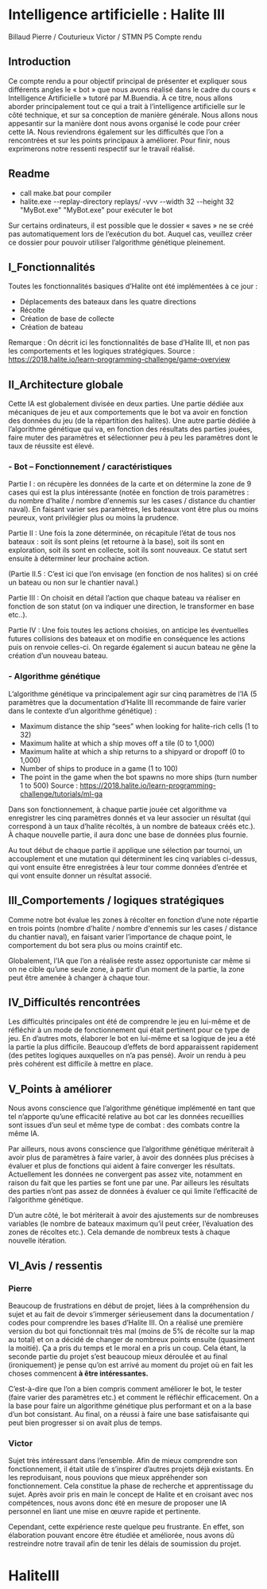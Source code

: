# Intelligence artificielle : Halite III
Billaud Pierre / Couturieux Victor / STMN P5
Compte rendu

## Introduction
Ce compte rendu a pour objectif principal de présenter et expliquer sous différents angles le « bot » que nous avons réalisé dans le cadre du cours « Intelligence Artificielle » tutoré par M.Buendia. À ce titre, nous allons aborder principalement tout ce qui a trait à l’intelligence artificielle sur le côté technique, et sur sa conception de manière générale. Nous allons nous appesantir sur la manière dont nous avons organisé le code pour créer cette IA. Nous reviendrons également sur les difficultés que l’on a rencontrées et sur les points principaux à améliorer. Pour finir, nous exprimerons notre ressenti respectif sur le travail réalisé.

## Readme
* call make.bat pour compiler
* halite.exe --replay-directory replays/ -vvv --width 32 --height 32 "MyBot.exe" "MyBot.exe" pour exécuter le bot

Sur certains ordinateurs, il est possible que le dossier « saves » ne se créé pas automatiquement lors de l’exécution du bot. Auquel cas, veuillez créer ce dossier pour pouvoir utiliser l’algorithme génétique pleinement.

## I_Fonctionnalités
Toutes les fonctionnalités basiques d’Halite ont été implémentées à ce jour :
* Déplacements des bateaux dans les quatre directions
* Récolte
* Création de base de collecte
* Création de bateau

Remarque : On décrit ici les fonctionnalités de base d’Halite III, et non pas les comportements et les logiques stratégiques.
Source : https://2018.halite.io/learn-programming-challenge/game-overview

## II_Architecture globale
Cette IA est globalement divisée en deux parties. Une partie dédiée aux mécaniques de jeu et aux comportements que le bot va avoir en fonction des données du jeu (de la répartition des halites). Une autre partie dédiée à l’algorithme génétique qui va, en fonction des résultats des parties jouées, faire muter des paramètres et sélectionner peu à peu les paramètres dont le taux de réussite est élevé.

### - Bot – Fonctionnement / caractéristiques
Partie I : on récupère les données de la carte et on détermine la zone de 9 cases qui est la plus intéressante (notée en fonction de trois paramètres : du nombre d’halite / nombre d'ennemis sur les cases / distance du chantier naval). En faisant varier ses paramètres, les bateaux vont être plus ou moins peureux, vont privilégier plus ou moins la prudence.

Partie II : Une fois la zone déterminée, on récapitule l’état de tous nos bateaux : soit ils sont pleins (et retourne à la base), soit ils sont en exploration, soit ils sont en collecte, soit ils sont nouveaux. Ce statut sert ensuite à déterminer leur prochaine action.

(Partie II.5 : C’est ici que l’on envisage (en fonction de nos halites) si on créé un bateau ou non sur le chantier naval.)

Partie III : On choisit en détail l’action que chaque bateau va réaliser en fonction de son statut (on va indiquer une direction, le transformer en base etc..).

Partie IV : Une fois toutes les actions choisies, on anticipe les éventuelles futures collisions des bateaux et on modifie en conséquence les actions puis on renvoie celles-ci. On regarde également si aucun bateau ne gêne la création d’un nouveau bateau.

### - Algorithme génétique
L’algorithme génétique va principalement agir sur cinq paramètres de l’IA (5 paramètres que la documentation d’Halite III recommande de faire varier dans le contexte d’un algorithme génétique) :
* Maximum distance the ship “sees” when looking for halite-rich cells (1 to 32)
* Maximum halite at which a ship moves off a tile (0 to 1,000)
* Maximum halite at which a ship returns to a shipyard or dropoff (0 to 1,000)
* Number of ships to produce in a game (1 to 100)
* The point in the game when the bot spawns no more ships (turn number 1 to 500)
Source : https://2018.halite.io/learn-programming-challenge/tutorials/ml-ga

Dans son fonctionnement, à chaque partie jouée cet algorithme va enregistrer les cinq paramètres donnés et va leur associer un résultat (qui correspond à un taux d’halite récoltés, à un nombre de bateaux créés etc.). À chaque nouvelle partie, il aura donc une base de données plus fournie. 

Au tout début de chaque partie il applique une sélection par tournoi, un accouplement et une mutation qui déterminent les cinq variables ci-dessus, qui vont ensuite être enregistrées à leur tour comme données d’entrée et qui vont ensuite donner un résultat associé.

## III_Comportements / logiques stratégiques
Comme notre bot évalue les zones à récolter en fonction d’une note répartie en trois points (nombre d’halite / nombre d'ennemis sur les cases / distance du chantier naval), en faisant varier l’importance de chaque point, le comportement du bot sera plus ou moins craintif etc.

Globalement, l’IA que l’on a réalisée reste assez opportuniste car même si on ne cible qu’une seule zone, à partir d’un moment de la partie, la zone peut être amenée à changer à chaque tour.

## IV_Difficultés rencontrées
Les difficultés principales ont été de comprendre le jeu en lui-même et de réfléchir à un mode de fonctionnement qui était pertinent pour ce type de jeu. En d’autres mots, élaborer le bot en lui-même et sa logique de jeu a été la partie la plus difficile. Beaucoup d’effets de bord apparaissent rapidement (des petites logiques auxquelles on n’a pas pensé). Avoir un rendu à peu près cohérent est difficile à mettre en place.

## V_Points à améliorer
Nous avons conscience que l’algorithme génétique implémenté en tant que tel n’apporte qu’une efficacité relative au bot car les données recueillies sont issues d’un seul et même type de combat : des combats contre la même IA. 
 
Par ailleurs, nous avons conscience que l’algorithme génétique mériterait à avoir plus de paramètres à faire varier, à avoir des données plus précises à évaluer et plus de fonctions qui aident à faire converger les résultats. Actuellement les données ne convergent pas assez vite, notamment en raison du fait que les parties se font une par une. Par ailleurs les résultats des parties n’ont pas assez de données à évaluer ce qui limite l’efficacité de l’algorithme génétique.

D’un autre côté, le bot mériterait à avoir des ajustements sur de nombreuses variables (le nombre de bateaux maximum qu’il peut créer, l’évaluation des zones de récoltes etc.). Cela demande de nombreux tests à chaque nouvelle itération.

## VI_Avis / ressentis
### Pierre
Beaucoup de frustrations en début de projet, liées à la compréhension du sujet et au fait de devoir s’immerger sérieusement dans la documentation / codes pour comprendre les bases d’Halite III. On a réalisé une première version du bot qui fonctionnait très mal (moins de 5% de récolte sur la map au total) et on a décidé de changer de nombreux points ensuite (quasiment la moitié). Ça a pris du temps et le moral en a pris un coup. Cela étant, la seconde partie du projet s’est beaucoup mieux déroulée et au final (ironiquement) je pense qu’on est arrivé au moment du projet où en fait les choses commencent **à être intéressantes.** 

C’est-à-dire que l’on a bien compris comment améliorer le bot, le tester (faire varier des paramètres etc.) et comment le réfléchir efficacement. On a la base pour faire un algorithme génétique plus performant et on a la base d’un bot consistant. Au final, on a réussi à faire une base satisfaisante qui peut bien progresser si on avait plus de temps.

### Victor
Sujet très intéressant dans l’ensemble. Afin de mieux comprendre son fonctionnement, il était utile de s’inspirer d’autres projets déjà existants. En les reproduisant, nous pouvions que mieux appréhender son fonctionnement. Cela constitue la phase de recherche et apprentissage du sujet. Après avoir pris en main le concept de Halite et en croisant avec nos compétences, nous avons donc été en mesure de proposer une IA personnel en liant une mise en œuvre rapide et pertinente.

Cependant, cette expérience reste quelque peu frustrante. En effet, son élaboration pouvant encore être étudiée et améliorée, nous avons dû restreindre notre travail afin de tenir les délais de soumission du projet.

# HaliteIII

